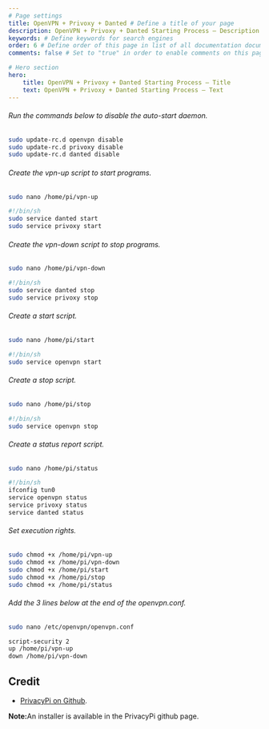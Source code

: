 ```yaml
---
# Page settings
title: OpenVPN + Privoxy + Danted # Define a title of your page
description: OpenVPN + Privoxy + Danted Starting Process — Description # Define a description of your page
keywords: # Define keywords for search engines
order: 6 # Define order of this page in list of all documentation documents
comments: false # Set to "true" in order to enable comments on this page. Make sure you properly setup "disqus_forum_shortname" variable in "_config.yml"

# Hero section
hero:
    title: OpenVPN + Privoxy + Danted Starting Process — Title
    text: OpenVPN + Privoxy + Danted Starting Process — Text
---
```


###### Run the commands below to disable the auto-start daemon.  

```bash
sudo update-rc.d openvpn disable
sudo update-rc.d privoxy disable
sudo update-rc.d danted disable
```

###### Create the vpn-up script to start programs.

```bash
sudo nano /home/pi/vpn-up
```

```bash
#!/bin/sh
sudo service danted start
sudo service privoxy start
```

###### Create the vpn-down script to stop programs.

```bash
sudo nano /home/pi/vpn-down
```

```bash
#!/bin/sh
sudo service danted stop
sudo service privoxy stop
```

###### Create a start script.

```bash
sudo nano /home/pi/start
```

```bash
#!/bin/sh
sudo service openvpn start
```

###### Create a stop script.

```bash
sudo nano /home/pi/stop
```

```bash
#!/bin/sh
sudo service openvpn stop
```

###### Create a status report script.

```bash
sudo nano /home/pi/status
```

```bash
#!/bin/sh
ifconfig tun0
service openvpn status
service privoxy status
service danted status
```

###### Set execution rights.

```bash
sudo chmod +x /home/pi/vpn-up
sudo chmod +x /home/pi/vpn-down
sudo chmod +x /home/pi/start
sudo chmod +x /home/pi/stop
sudo chmod +x /home/pi/status
```

###### Add the 3 lines below at the end of the openvpn.conf.

```bash
sudo nano /etc/openvpn/openvpn.conf
```

```bash
script-security 2
up /home/pi/vpn-up
down /home/pi/vpn-down
```

## Credit
- [PrivacyPi on Github](https://github.com/jonathanhaslett/PrivacyPi).

<div class="callout callout--info">
    <p><strong>Note:</strong>An installer is available in the PrivacyPi github page.</p>
</div>